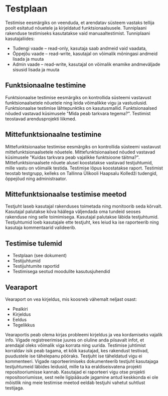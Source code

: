 # Testplaan

Testimise eesmärgiks on veenduda, et arendatav süsteem vastaks tellija poolt esitatud nõuetele ja kirjeldatud funktsionaalsusele. Tunniplaani rakenduse testimiseks kasutatakse vaid manuaaltestimist.
Tunniplaani kasutajaliides:
- Tudengi vaade – read-only, kasutaja saab andmeid vaid vaadata,
- Õppejõu vaade – read-write, kasutajal on võimalik mõningasi andmeid lisada ja muuta
- Admin vaade – read-write, kasutajal on võimalik enamike andmeväljade sisusid lisada ja muuta

## Funktsionaalne testimine
Funktsionaalse testimise eesmärgiks on kontrollida süsteemi vastavust funktsionaalsetele nõuetele ning leida võimalikke vigu ja vastuolusid. Funktsionaalse testimise lähtepunktiks on kasutusmallid. Funktsionaalsed nõuded vastavad küsimusele "Mida peab tarkvara tegema?". Testimist teostavad arendusprojekti liikmed.
## Mittefunktsionaalne testimine
Mittefunktsionaalse testimise eesmärgiks on kontrollida süsteemi vastavust mittefunktsionaalsetele nõuetele. Mittefunktsionaalsed nõuded vastavad küsimusele "Kuidas tarkvara peab vajalikke funktsioone täitma?". Mittefunktsionaalsete nõuete alusel koostatakse vastavad testjuhtumid, mille vastu on võimalik testida. Testimise lõpus koostatakse raport. Testimist teostab testgrupp, kelleks on Tallinna Ülikooli Haapsalu Kolledži tudengid, õppejõud ning administraator.
## Mittefunktsionaalse testimise meetod
Testjuht laseb kasutajal rakenduses toimetada ning monitoorib seda kõrvalt. Kasutajal palutakse kõva häälega väljendada oma tundeid seoses rakenduse ning selle toimimisega. Kasutajal palutakse läbida testjuhtumid. Testjuhtumid loeb kasutajale ette testjuht, kes leiud ka ise raporteerib ning kasutaja kommentaarid valideerib.

## Testimise tulemid
- Testplaan (see dokument)
- Testijuhtumid
- Testijuhtumite raportid
- Testimisega seotud moodulite kasutusjuhendid

## Vearaport
Vearaport on vea kirjeldus, mis koosneb vähemalt neljast osast:
- Pealkiri
- Kirjeldus
- Eeldus
- Tegelikkus

Vearaportis peab olema kirjas probleemi kirjeldus ja vea kordamiseks vajalik info. Vigade registreerimise juures on oluline anda piisavalt infot, et arendajal oleks võimalik viga korrata ning uurida. Testimise juhtimist korraldav isik peab tagama, et kõik kasutajad, kes rakendust testivad, puudustele ise tähelepanu pööraks. Testjuht ise täheldatud vigu ei kommenteeri. 
Vigade raporteerimiseks dokumenteerib testjuht kasutajaga testjuhtumeid läbides leidusid, mille ta ka eraldiseisvatena projekti repositooriumisse kannab. Kasutajad ei raporteeri vigu otse projekti repositooriumisse, sest neile ligipääsude jagamine antud keskkonda ei ole mõistlik ning meie testimise meetod eeldab testjuhi vahetut suhtlust testijaga.
